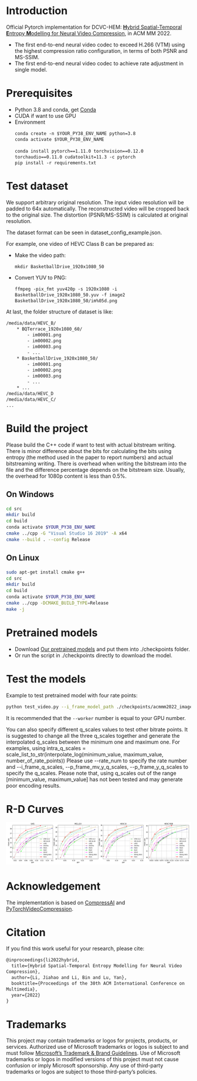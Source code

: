# Introduction

Official Pytorch implementation for DCVC-HEM: [**H**ybrid Spatial-Temporal **E**ntropy **M**odelling for Neural Video Compression](https://arxiv.org/abs/2207.05894), in ACM MM 2022.
-  The first end-to-end neural video codec to exceed H.266 (VTM) using the highest compression ratio configuration, in terms of both PSNR and MS-SSIM.
-  The first end-to-end neural video codec to achieve rate adjustment in single model.

# Prerequisites
* Python 3.8 and conda, get [Conda](https://www.anaconda.com/)
* CUDA if want to use GPU
* Environment
    ```
    conda create -n $YOUR_PY38_ENV_NAME python=3.8
    conda activate $YOUR_PY38_ENV_NAME

    conda install pytorch==1.11.0 torchvision==0.12.0 torchaudio==0.11.0 cudatoolkit=11.3 -c pytorch
    pip install -r requirements.txt
    ```

# Test dataset
We support arbitrary original resolution. The input video resolution will be padded to 64x automatically. The reconstructed video will be cropped back to the original size. The distortion (PSNR/MS-SSIM) is calculated at original resolution.

The dataset format can be seen in dataset_config_example.json.

For example, one video of HEVC Class B can be prepared as:
* Make the video path:
    ```
    mkdir BasketballDrive_1920x1080_50
    ```
* Convert YUV to PNG:
    ```
    ffmpeg -pix_fmt yuv420p -s 1920x1080 -i BasketballDrive_1920x1080_50.yuv -f image2 BasketballDrive_1920x1080_50/im%05d.png
    ```
At last, the folder structure of dataset is like:

    /media/data/HEVC_B/
        * BQTerrace_1920x1080_60/
            - im00001.png
            - im00002.png
            - im00003.png
            - ...
        * BasketballDrive_1920x1080_50/
            - im00001.png
            - im00002.png
            - im00003.png
            - ...
        * ...
    /media/data/HEVC_D
    /media/data/HEVC_C/
    ...

# Build the project
Please build the C++ code if want to test with actual bitstream writing. There is minor difference about the bits for calculating the bits using entropy (the method used in the paper to report numbers) and actual bitstreaming writing. There is overhead when writing the bitstream into the file and the difference percentage depends on the bitstream size. Usually, the overhead for 1080p content is less than 0.5%.
## On Windows
```bash
cd src
mkdir build
cd build
conda activate $YOUR_PY38_ENV_NAME
cmake ../cpp -G "Visual Studio 16 2019" -A x64
cmake --build . --config Release
```

## On Linux
```bash
sudo apt-get install cmake g++
cd src
mkdir build
cd build
conda activate $YOUR_PY38_ENV_NAME
cmake ../cpp -DCMAKE_BUILD_TYPE=Release
make -j
```

# Pretrained models

* Download [Our pretrained models](https://1drv.ms/u/s!AozfVVwtWWYoiUAGk6xr-oELbodn?e=kry2Nk) and put them into ./checkpoints folder.
* Or run the script in ./checkpoints directly to download the model.
# Test the models

Example to test pretrained model with four rate points:
```bash
python test_video.py --i_frame_model_path ./checkpoints/acmmm2022_image_psnr.pth.tar --model_path ./checkpoints/acmmm2022_video_psnr.pth.tar --rate_num 4 --test_config ./dataset_config_example.json --cuda 1 -w 1 --write_stream 0 --output_path output.json --force_intra_period 32 --force_frame_num 96
```
It is recommended that the ```--worker``` number is equal to your GPU number.

You can also specify different q_scales values to test other bitrate points. It is suggested to change all the three q_scales together and generate the interpolated q_scales between the minimum one and maximum one.
For examples, using intra_q_scales = scale_list_to_str(interpolate_log(minimum_value, maximum_value, number_of_rate_points))
Please use --rate_num to specify the rate number and --i_frame_q_scales, --p_frame_mv_y_q_scales, --p_frame_y_q_scales to specify the q_scales.
Please note that, using q_scales out of the range [minimum_value, maximum_value] has not been tested and may generate poor encoding results.


# R-D Curves
![PSNR RD Curve](assets/rd_curve_psnr.png)

# Acknowledgement
The implementation is based on [CompressAI](https://github.com/InterDigitalInc/CompressAI) and [PyTorchVideoCompression](https://github.com/ZhihaoHu/PyTorchVideoCompression).
# Citation
If you find this work useful for your research, please cite:

```
@inproceedings{li2022hybrid,
  title={Hybrid Spatial-Temporal Entropy Modelling for Neural Video Compression},
  author={Li, Jiahao and Li, Bin and Lu, Yan},
  booktitle={Proceedings of the 30th ACM International Conference on Multimedia},
  year={2022}
}
```

# Trademarks
This project may contain trademarks or logos for projects, products, or services. Authorized use of Microsoft trademarks or logos is subject to and must follow [Microsoft’s Trademark & Brand Guidelines](https://www.microsoft.com/en-us/legal/intellectualproperty/trademarks/usage/general). Use of Microsoft trademarks or logos in modified versions of this project must not cause confusion or imply Microsoft sponsorship. Any use of third-party trademarks or logos are subject to those third-party’s policies.
